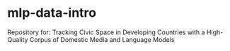 # mlp-data-intro
Repository for: Tracking Civic Space in Developing Countries with a High-Quality Corpus of Domestic Media and Language Models
